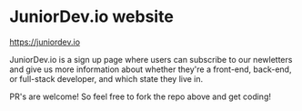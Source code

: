 # JuniorDev.io website

https://juniordev.io

JuniorDev.io is a sign up page where users can subscribe to our newletters and give us more information about whether they're a front-end, back-end, or full-stack developer, and which state they live in.

PR's are welcome! So feel free to fork the repo above and get coding!
